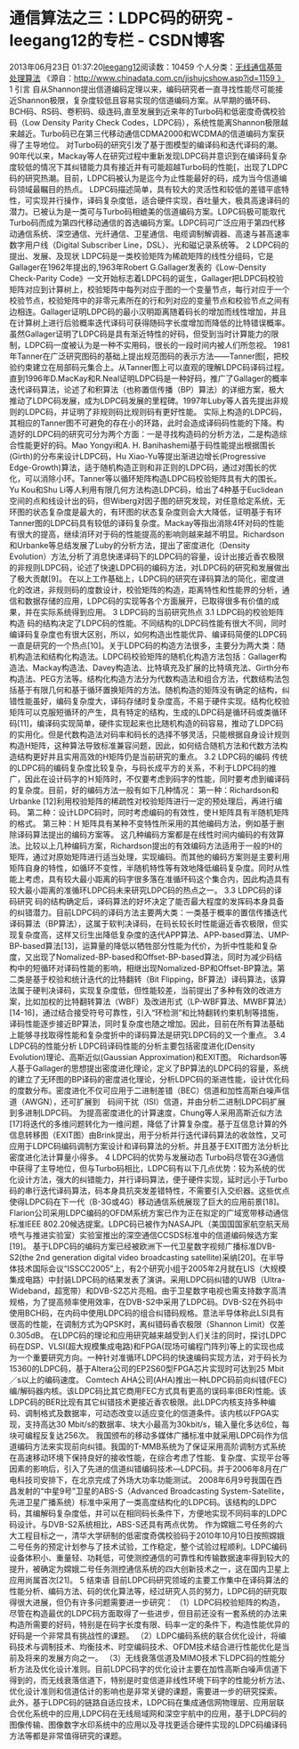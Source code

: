 # 通信算法之三：LDPC码的研究 - leegang12的专栏 - CSDN博客
2013年06月23日 01:37:20[leegang12](https://me.csdn.net/leegang12)阅读数：10459
个人分类：[无线通信基带处理算法](https://blog.csdn.net/leegang12/article/category/896922)
《源自：http://www.chinadata.com.cn/jishujcshow.asp?id=1159 》
1 引言
自从Shannon提出信道编码定理以来，编码研究者一直寻找性能尽可能接近Shannon极限，复杂度较低且容易实现的信道编码方案。从早期的循环码、BCH码、RS码、卷积码、级连码,直至发展到近来年的Turbo码和低密度奇偶校验码（Low
 Density Parity Check Codes，LDPC码），系统性能离Shannon极限越来越近。Turbo码已在第三代移动通信CDMA2000和WCDMA的信道编码方案获得了主导地位。
对Turbo码的研究引发了基于图模型的编译码和迭代译码的潮。90年代以来，Mackay等人在研究过程中重新发现LDPC码并意识到在编译码复杂度较低的情况下其纠错能力具有接近并有可能超越Turbo码的性能[，出现了LDPC码的研究热潮。目前，LDPC码被认为是迄今为止性能最好的码，成为当今信道编码领域最瞩目的热点。
LDPC码描述简单，具有较大的灵活性和较低的差错平底特性，可实现并行操作，译码复杂度低，适合硬件实现，吞吐量大，极具高速译码的潜力。已被认为是一类可与Turbo码相媲美的信道编码方案。LDPC码极可能取代Turbo码而成为第四代移动通信的首选编码方案。LDPC码可广泛应用于第四代移动通信系统、深空通信、光纤通信、卫星通信、电缆调制解调器、高速与甚高速率数字用户线（Digital
 Subscriber Line，DSL）、光和磁记录系统等。
2 LDPC码的提出、发展、及现状
LDPC码是一类校验矩阵为稀疏矩阵的线性分组码，它是Gallager在1962年提出的,1963年Robert
 G.Gallager发表的《Low-Density Check-Parity Code》一文开始标志着LDPC码的诞生，Gallager把LDPC码校验矩阵对应到计算树上，校验矩阵中每列对应于图的一个变量节点，每行对应于一个校验节点，校验矩阵中的非零元素所在的行和列对应的变量节点和校验节点之间有边相连。Gallager证明LDPC码的最小汉明距离随着码长的增加而线性增加，并且在计算树上进行后验概率迭代译码可获得随码字长度增加而降低的比特错误概率。虽然Gallager证明了LDPC码是具有渐近特性的好码，但受到当时计算能力的限制，LDPC码一度被认为是一种不实用码，很长的一段时间内被人们所忽视。
1981年Tanner在广泛研究图码的基础上提出规范图码的表示方法——Tanner图[，把校验约束建立在局部码元集合上。从Tanner图上可以直观的理解LDPC码译码过程。直到1996年D.MacKay和R.Neal证明LDPC码是一种好码，推广了Gallager的概率迭代译码算法，论述了和积算法（也称置信传播（BP）算法）的详细方案，极大推动了LDPC码发展，成为LDPC码发展的里程碑。1997年Luby等人首先提出非规则的LDPC码，并证明了非规则码比规则码有更好性能。
实际上构造的LDPC码，其相应的Tanner图不可避免的存在小的环路，此时会造成译码码性能的下降。构造好的LDPC码的研究可分为两个方面：一是寻找构造码的分析方法，二是构造综合性能更好的码。Mao
 Yongyi和A. H. Banihashemi基于码性能提出根据围长(Girth)的分布来设计LDPC码，Hu
 Xiao-Yu等提出渐进边增长(Progressive Edge-Growth)算法，适于随机构造正则和非正则的LDPC码，通过对围长的优化，可以消除小环。Tanner等以循环矩阵构造LDPC码校验矩阵具有大的围长。Yu
 Kou和Shu Li等人利用有限几何方法构造LDPC码，给出了4种基于Euclidean空间的点和线设计出的码，但Wiberg对因子图的研究发现，对任意给定系统，无环图的状态复杂度是最大的，有环图的状态复杂度则会大大降低，证明基于有环Tanner图的LDPC码具有较低的译码复杂度。Mackay等指出消除4环对码的性能有很大的提高，继续消环对于码的性能提高的影响则越来越不明显。Richardson和Urbanke等总结发展了Luby的分析方法，提出了密度进化（Density
 Evolution）方法,分析了消息快递译码下的LDPC码的容量，设计出接近香农极限的非规则LDPC码，论述了快速LDPC码的编码方法，对LDPC码的研究和发展做出了极大贡献[9]。
在以上工作基础上，LDPC码的研究在译码算法的简化，密度进化的改进，非规则码的度数设计，校验矩阵的构造，距离特性和性能界的分析，通信和数据存储的应用，LDPC码的实现等各个方面展开，已取得很多有价值的成果，并在实际系统得到应用。
3 LDPC码的当前研究热点
3.1 LDPC码的校验矩阵构造
码的结构决定了LDPC码的性能。不同结构的LDPC码性能有很大不同，同时编译码复杂度也有很大区别，所以，如何构造出性能优异、编译码简便的LDPC码一直是研究的一个热点[10]。关于LDPC码的构造方法很多，主要分为两大类：随机构造法和结构化构造法。LDPC码校验矩阵的随机化构造方法包括：Gallager构造法、Mackay构造法、Davey构造法、比特填充及扩展的比特填充法、Girth分布构造法、PEG方法等。结构化构造方法分为代数构造法和组合方法，代数结构法包括基于有限几何和基于循环置换矩阵的方法。随机构造的矩阵没有确定的结构，纠错性能虽好，编码复杂度大，译码存储时复杂度高，不易于硬件实现。结构化校验矩阵可以克服短循环的产生，具有特定的结构，生成的LDPC码是循环码或类循环码[11]，编译码实现简单，硬件实现起来也比随机构造的码容易，推动了LDPC码的实用化。但是代数构造法对码率和码长的选择不够灵活，只能根据自身设计规则构造H矩阵，这种算法导致标准兼容问题，因此，如何结合随机方法和代数方法构造结构更好并且实用高效的H矩阵仍是当前研究的重点。
3.2 LDPC码的编码
传统的LDPC码的编码复杂度比较复杂，与码长成平方的关系，不利于LDPC码的推广，因此在设计码字的Ｈ矩阵时，不仅要考虑到码字的性能，同时要考虑到编译码的复杂度。目前，好的编码方法一般有如下几种情况：
第一种：Richardson和Urbanke [12]利用校验矩阵的稀疏性对校验矩阵进行一定的预处理后，再进行编码。
第二种：设计LDPC码时，同时考虑编码的有效性，使Ｈ矩阵具有半随机矩阵的格式。
第三种：H 矩阵具有某种不变特性所采用的其他编码方法，例如基于删除译码算法提出的编码方案等。
这几种编码方案都是在线性时间内编码的有效算法。比较以上几种编码方案，Richardson提出的有效编码方法适用于一般的H的矩阵，通过对原始矩阵进行适当处理，实现编码。而其他的编码方案则是主要利用矩阵自身的特性，如循环不变性，半随机特性等有效地降低编码复杂度。同时从性能上考虑，具有较大最小距离的码字很多落在准循环码这个集合内，因此构造具有较大最小距离的准循环LDPC码未来研究LDPC码的热点之一。
3.3 LDPC码的译码研究
码的结构确定后，译码算法的好坏决定了能否最大程度的发挥码本身具备的纠错潜力。目前LDPC码的译码方法主要两大类：一类基于概率的置信传播迭代译码算法（BP算法），这属于软判决译码，在码长较长时性能逼近香农极限，但实现复杂度高，这样又衍生出降低复杂度的迭代APP算法、APP-based算法、UMP-BP-based算法[13]，运算量的降低以牺牲部分性能为代价，为折中性能和复杂度，又出现了Nomalized-BP-based和Offset-BP-based算法，同时为减少码结构中的短循环对译码性能的影响，相继出现Nomalized-BP和Offset-BP算法。第二类是基于校验和统计迭代的比特翻转（Bit
 Flipping，BF算法）译码算法，该算法属于硬判决译码，实现复杂度低，但性能较差，当前提出了多种有效的改进方案，比如加权的比特翻转算法（WBF）及改进形式（LP-WBF算法、MWBF算法）[14-16]，通过结合接受符号可靠性，引入“环检测”和比特翻转约束机制等措施，译码性能逐步接近BP算法，同时复杂度也随之增加。因此，目前在所有算法基础上能够寻找取得性能和复杂度折中的译码算法是研究LDPC码的又一个重点。
3.4 LDPC码的性能分析
LDPC码译码性能的分析主要包括密度进化(Density Evolution)理论、高斯近似(Gaussian Approximation)和EXIT图。
Richardson等人基于Gallager的思想提出密度进化理论，定义了BP算法的LDPC码的容量，系统的建立了无环图的BP译码的密度进化理论，分析LDPC码的渐进性能，设计优化码的度数分布。密度进化不仅可应用于二进制差错（BEC）信道和加性高斯白噪声信道（AWGN），还可扩展到　码间干扰（ISI）信道，并由分析二进制LDPC码扩展到多进制LDPC码。
为提高密度进化的计算速度，Chung等人采用高斯近似方法[17]将迭代的多维问题转化为一维问题，降低了计算复杂度。基于互信息计算的外信息转移图（EXIT图）由Brink提出，用于分析并行迭代译码算法的收敛性，又可应用于LDPC码编码调制方案设计和译码算法的分析。并且基于EXIT图方法分析比密度进化法计算量小得多。
4 LDPC码的优势与发展动态
Turbo码尽管在3G通信中获得了主导地位，但与Turbo码相比，LDPC码有以下几点优势：较为系统的优化设计方法，强大的纠错能力，并行译码算法，便于硬件实现，延时远小于Turbo码的串行迭代译码算法，码本身具抗突发差错特性，不需要引入交织器。这些优点使得LDPC码在下一代（B-3G或4G）移动通信系统展现了巨大的应用前景[18]。
Flarion公司采用LDPC编码的OFDM系统方案已作为正在拟定的广域宽带移动通信标准IEEE
 802.20候选提案。LDPC码已被作为NASAJPL（美国国国家航空航天局喷气与推进实验室）实验室推出的深空通信CCSDS标准中的信道编码候选方案[19]。
基于LDPC码的编码方案已经被欧洲下一代卫星数字视频广播标准DVB-S2(the 2nd generation digital video broadcasting satellite)采纳[20]。在半导体技术国际会议“ISSCC2005”上，有2个研究小组于2005年2月就在LIS（大规模集成电路）中封装LDPC码的结果发表了演讲。采用LDPC码纠错的UWB（Ultra-Wideband，超宽带）和DVB-S2芯片亮相。由于卫星数字电视也需支持数字高清规格，为了提高频率使用效率，在DVB-S2中采用了LDPC码。DVB-S2在外码中使用BCH码，在内码中使用LDPC码的组合纠错码规格。意法半导体称此LSI具有很高的性能，在调制方式为QPSK时，离纠错码香农极限（Shannon
 Limit）仅差0.305dB。
在LDPC码的理论和应用研究越来越受到人们关注的同时，探讨LDPC码在DSP、VLSI(超大规模集成电路)和FPGA(现场可编程门阵列)等上的实现也成为一个重要研究方向。一种针对准循环LDPC码的快速编码实现方法，对于码长为15360的LDPC码，基于Altera公司的EP2S60型FPGA芯片实现时可达到25
 Mbit／s以上的编码速度。
Comtech AHA公司(AHA)推出一种LDPC码前向纠错(FEC)编/解码器内核。该LDPC码比其它商用FEC方式具有更高的误码率(BER)性能。该LDPC码的BER比现有其它纠错技术更接近香农极限。此LDPC内核支持多种编码、调制格式及数据率，可动态改变以适应变化的信道条件。该内核以FPGA实现，支持高达30
 Mbit/s的数据率、块大小最高为30kbit/s，输入量化多达6位，每块可编程反复达256次。
我国颁布的移动多媒体广播标准中就采用LDPC码作为信道编码方法来实现前向纠错。我国的T-MMB系统为了保证采用高阶调制方式系统在高速移动环境下保持良好的接收性能，在综合考虑了性能、复杂度、实现平台等因素的影响后，引入了先进的信道纠错编码技术—LDPC码。并于2006年8月在广电科技司安排下，在北京完成了外场大功率功能测试。
2008年6月9号我国在西昌发射的“中星9号”卫星的ABS-S（Advanced
 Broadcasting System-Satellite，先进卫星广播系统）标准中采用了一类高度结构化的LDPC码。该结构的LDPC码，其编解码复杂度低，并可以在相同码长条件下，方便地实现不同码率的LDPC码设计。与DVB-S2系统相比，ABS-S还具有两点优势。
作为嫦娥二号任务的六大工程目标之一，清华大学研制的低密度奇偶校验码于2010年10月10日按照嫦娥二号任务的预定计划参与了技术试验，工作稳定，整个试验过程顺利。LDPC编码设备体积小、重量轻、功耗低，可使测控通信的可靠性和传输数据速率得到较大的提升，被确定为嫦娥二号任务测控通信系统的四大创新技术之一，这在国内卫星上应用尚属首次[21]。
5 结束语
目前LDPC码研究领域的主要工作集中在译码算法的性能分析、编码方法、码的优化算法等，经过研究人员的努力，LDPC码的研究取得很大进展，但仍有许多问题需要进一步研究：
（1）LDPC码校验矩阵的构造，尽管在构造最优的LDPC码方面取得了一些进步，但目前还没有一套系统的办法来构造所需要的好码，特别是在码字长度有限、码率一定的条件下，构造性能优异的好码是一个非常具有挑战性的课题。
（2）LDPC编码系统的联合优化设计，将编码技术与调制技术、均衡技术、时空编码技术、OFDM技术结合进行性能优化是当前及将来的发展方向之一。
（3）无线衰落信道及MIMO技术下LDPC码的性能分析方法及优化设计准则。目前LDPC码字的优化设计主要在加性高斯白噪声信道下得到的，而无线衰落信道下，特别是时变信道非线性环境下码字的性能分析方法、优化设计准则和信道估计的影响也是非常关键的课题，需要进一步的研究探索。
此外，基于LDPC码的链路自适应技术，LDPC码在集成通信网物理层、应用层联合优化系统中的应用,LDPC码在无线局域网和深空宇航中的应用，基于LDPC码的图像传输、图像数字水印系统中的应用以及寻找更适合硬件实现的LDPC码编译码方法等都是非常值得研究的课题。
